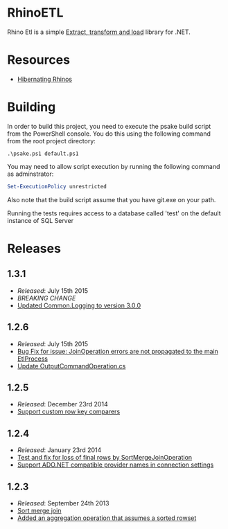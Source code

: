 # RhinoETL

Rhino Etl is a simple [Extract, transform and load](http://en.wikipedia.org/wiki/Extract,_transform,_load) library for .NET.

# Resources

  * [Hibernating Rhinos](http://hibernatingrhinos.com/oss/rhino-etl)
  
# Building

In order to build this project, you need to execute the psake build script from the PowerShell console.
You do this using the following command from the root project directory:

```
.\psake.ps1 default.ps1
```

You may need to allow script execution by running the following command as adminstrator:

```powershell
Set-ExecutionPolicy unrestricted
```

Also note that the build script assume that you have git.exe on your path.

Running the tests requires access to a database called 'test' on the default instance of SQL Server
  
# Releases

## 1.3.1

  * _Released_: July 15th 2015
  * *BREAKING CHANGE*
  * [Updated Common.Logging to version 3.0.0](https://github.com/hibernating-rhinos/rhino-etl/pull/21)

## 1.2.6

  * _Released_: July 15th 2015
  * [Bug Fix for issue: JoinOperation errors are not propagated to the main EtlProcess](https://github.com/hibernating-rhinos/rhino-etl/pull/19)
  * [Update OutputCommandOperation.cs](https://github.com/hibernating-rhinos/rhino-etl/pull/22)

## 1.2.5

  * _Released_: December 23rd 2014
  * [Support custom row key comparers](https://github.com/hibernating-rhinos/rhino-etl/pull/17)

## 1.2.4

  * _Released_: January 23rd 2014
  * [Test and fix for loss of final rows by SortMergeJoinOperation](https://github.com/hibernating-rhinos/rhino-etl/pull/14)
  * [Support ADO.NET compatible provider names in connection settings](https://github.com/hibernating-rhinos/rhino-etl/pull/15)

## 1.2.3
  
  * _Released_: September 24th 2013
  * [Sort merge join](https://github.com/hibernating-rhinos/rhino-etl/pull/11)
  * [Added an aggregation operation that assumes a sorted rowset](https://github.com/hibernating-rhinos/rhino-etl/pull/10)

